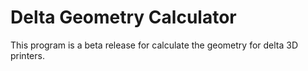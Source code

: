 ﻿# Delta Geometry Calculator
This program is a beta release for calculate the geometry for delta 3D printers.
